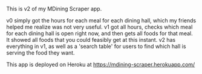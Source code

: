 This is v2 of my MDining Scraper app. 

v0 simply got the hours for each meal for each dining hall, which my friends helped me realize was not very useful. 
v1 got all hours, checks which meal for each dining hall is open right now, and then gets all foods for that meal. It showed all foods that you could feasibly get at this instant.
v2 has everything in v1, as well as a 'search table' for users to find which hall is serving the food they want.

This app is deployed on Heroku at https://mdining-scraper.herokuapp.com/
